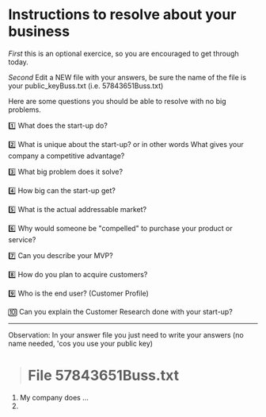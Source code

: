 Instructions to resolve about your business
===========================================

*First* this is an optional exercice, so you are encouraged to get through today.

*Second* Edit a NEW file with your answers, be sure the name of the file is your public_keyBuss.txt (i.e. 57843651Buss.txt)


Here are some questions you should be able to resolve with no big problems. 

:one: What does the start-up do?

:two: What is unique about the start-up? or in other words What gives your company a competitive advantage?

:three: What big problem does it solve?

:four: How big can the start-up get?

:five: What is the actual addressable market?

:six: Why would someone be "compelled" to purchase your product or service?

:seven: Can you describe your MVP?

:eight: How do you plan to acquire customers? 

:nine:  Who is the end user? (Customer Profile)

:keycap_ten: Can you explain the Customer Research done with your start-up?


----

Observation: In your answer file you just need to write your answers (no name needed, 'cos you use your public key)

> # File 57843651Buss.txt
1. My company does ...
2. 


